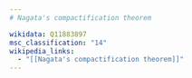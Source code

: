```yaml
---
# Nagata's compactification theorem

wikidata: Q11883897
msc_classification: "14"
wikipedia_links:
  - "[[Nagata's compactification theorem]]"
---
```

